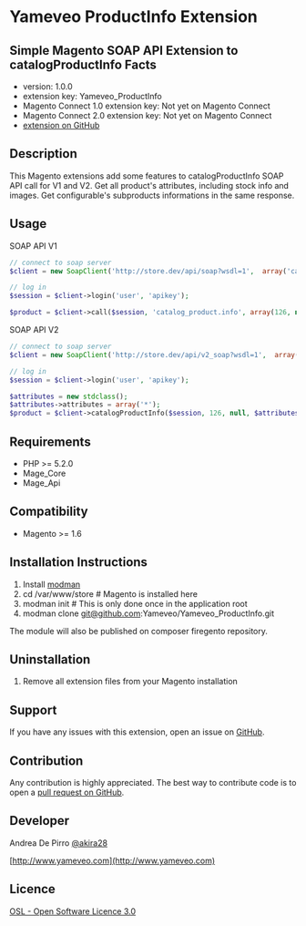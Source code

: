 Yameveo ProductInfo Extension
=====================
Simple Magento SOAP API Extension to catalogProductInfo
Facts
-----
- version: 1.0.0
- extension key: Yameveo_ProductInfo
- Magento Connect 1.0 extension key: Not yet on Magento Connect
- Magento Connect 2.0 extension key: Not yet on Magento Connect
- [extension on GitHub](https://github.com/yameveo/Yameveo_ProductInfo)

Description
-----------
This Magento extensions add some features to catalogProductInfo SOAP API call for V1 and V2. Get all product's attributes, including stock info and images. Get configurable's subproducts informations in the same response.

Usage
----------

SOAP API V1
```php
// connect to soap server
$client = new SoapClient('http://store.dev/api/soap?wsdl=1',  array('cache_wsdl' => WSDL_CACHE_NONE, 'trace' => 1));

// log in
$session = $client->login('user', 'apikey');

$product = $client->call($session, 'catalog_product.info', array(126, null, array('*')));
```

SOAP API V2
```php
// connect to soap server
$client = new SoapClient('http://store.dev/api/v2_soap?wsdl=1',  array('cache_wsdl' => WSDL_CACHE_NONE, 'trace' => 1));

// log in
$session = $client->login('user', 'apikey');

$attributes = new stdclass();
$attributes->attributes = array('*');
$product = $client->catalogProductInfo($session, 126, null, $attributes);
```

Requirements
------------
- PHP >= 5.2.0
- Mage_Core
- Mage_Api

Compatibility
-------------
- Magento >= 1.6

Installation Instructions
-------------------------
1. Install [modman](https://github.com/colinmollenhour/modman)
2. cd /var/www/store      # Magento is installed here
3. modman init            # This is only done once in the application root
4. modman clone git@github.com:Yameveo/Yameveo_ProductInfo.git

The module will also be published on composer firegento repository.

Uninstallation
--------------
1. Remove all extension files from your Magento installation

Support
-------
If you have any issues with this extension, open an issue on [GitHub](https://github.com/yameveo/Yameveo_ProductInfo/issues).

Contribution
------------
Any contribution is highly appreciated. The best way to contribute code is to open a [pull request on GitHub](https://help.github.com/articles/using-pull-requests).

Developer
---------
Andrea De Pirro [@akira28](https://twitter.com/akira28)

[http://www.yameveo.com](http://www.yameveo.com)



Licence
-------
[OSL - Open Software Licence 3.0](http://opensource.org/licenses/osl-3.0.php)

